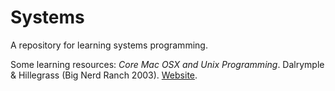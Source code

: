 # Systems

A repository for learning systems programming.

Some learning resources:
_Core Mac OSX and Unix Programming_. Dalrymple & Hillegrass (Big Nerd Ranch 2003). <a href="http://www.borkware.com/corebook/">Website</a>.
